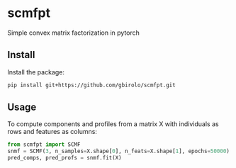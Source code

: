 # scmfpt
Simple convex matrix factorization in pytorch

## Install
Install the package:
```sh
pip install git+https://github.com/gbirolo/scmfpt.git
```

## Usage
To compute components and profiles from a matrix X with individuals as rows and features as columns:
```python
from scmfpt import SCMF
snmf = SCMF(3, n_samples=X.shape[0], n_feats=X.shape[1], epochs=50000)
pred_comps, pred_profs = snmf.fit(X)
```
